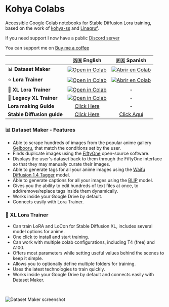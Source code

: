 # Kohya Colabs

Accessible Google Colab notebooks for Stable Diffusion Lora training, based on the work of [kohya-ss](https://github.com/kohya-ss/sd-scripts) and [Linaqruf](https://github.com/Linaqruf/kohya-trainer).

If you need support I now have a public [Discord server](https://discord.com/invite/hGHnfda)

You can support me on [Buy me a coffee](https://buymeacoffee.com/Bercraft)

| |🇬🇧 English|🇪🇸 Spanish|
|:--|:-:|:-:|
| 📊 **Dataset Maker** | [![Open in Colab](https://raw.githubusercontent.com/hollowstrawberry/kohya-colab/main/assets/colab-badge.svg)](https://colab.research.google.com/github/hollowstrawberry/kohya-colab/blob/main/Dataset_Maker.ipynb) | [![Abrir en Colab](https://raw.githubusercontent.com/hollowstrawberry/kohya-colab/main/assets/colab-badge-spanish.svg)](https://colab.research.google.com/github/hollowstrawberry/kohya-colab/blob/main/Spanish_Dataset_Maker.ipynb) |
| ⭐ **Lora Trainer** | [![Open in Colab](https://raw.githubusercontent.com/hollowstrawberry/kohya-colab/main/assets/colab-badge.svg)](https://colab.research.google.com/github/hollowstrawberry/kohya-colab/blob/main/Lora_Trainer.ipynb) | [![Abrir en Colab](https://raw.githubusercontent.com/hollowstrawberry/kohya-colab/main/assets/colab-badge-spanish.svg)](https://colab.research.google.com/github/hollowstrawberry/kohya-colab/blob/main/Spanish_Lora_Trainer.ipynb) |
| 🌟 **XL Lora Trainer** | [![Open in Colab](https://raw.githubusercontent.com/hollowstrawberry/kohya-colab/main/assets/colab-badge.svg)](https://colab.research.google.com/github/hollowstrawberry/kohya-colab/blob/main/Lora_Trainer_XL.ipynb) | - |
| 🌟 **Legacy XL Trainer** | [![Open in Colab](https://raw.githubusercontent.com/hollowstrawberry/kohya-colab/main/assets/colab-badge.svg)](https://colab.research.google.com/github/hollowstrawberry/kohya-colab/blob/main/Lora_Trainer_XL_Legacy.ipynb) | - |
| **Lora making Guide** | [Click Here](https://civitai.com/models/22530) | - |
| **Stable Diffusion guide** | [Click Here](https://huggingface.co/hollowstrawberry/stable-diffusion-guide/blob/main/README.md#index) | [Click Aquí](https://huggingface.co/hollowstrawberry/stable-diffusion-guide/blob/main/spanish.md#index) |

### 📊 Dataset Maker - Features

* Able to scrape hundreds of images from the popular anime gallery [Gelbooru](https://gelbooru.com/index.php?page=wiki&s=view&id=18780), that match the conditions set by the user.
* Finds duplicate images using the [FiftyOne](https://docs.voxel51.com/) open-source software.
* Displays the user's dataset back to them through the FiftyOne interface so that they may manually curate their images.
* Able to generate tags for all your anime images using the [Waifu Diffusion 1.4 Tagger](https://huggingface.co/SmilingWolf/wd-v1-4-swinv2-tagger-v2) model.
* Able to generate captions for all your images using the [BLIP](https://huggingface.co/spaces/Salesforce/BLIP) model.
* Gives you the ability to edit hundreds of text files at once, to add/remove/replace tags inside them dynamically.
* Works inside your Google Drive by default.
* Connects easily with Lora Trainer.

### 🌟 XL Lora Trainer

* Can train LoRA and LoCon for Stable Diffusion XL, includes several model options for anime.
* One click to install and start training.
* Can work with multiple colab configurations, including T4 (free) and A100.
* Offers most parameters while setting useful values behind the scenes to keep it simple.
* Allows you to optionally define multiple folders for training.
* Uses the latest technologies to train quickly.
* Works inside your Google Drive by default and connects easily with Dataset Maker.

&nbsp;

![Dataset Maker screenshot](assets/datasetmaker.png)
